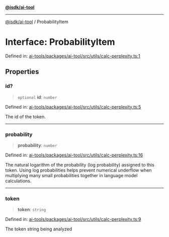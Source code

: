 [**@isdk/ai-tool**](../README.md)

***

[@isdk/ai-tool](../globals.md) / ProbabilityItem

# Interface: ProbabilityItem

Defined in: [ai-tools/packages/ai-tool/src/utils/calc-perplexity.ts:1](https://github.com/isdk/ai-tool.js/blob/a24331161aecd2d7bbd8dc9f9cd3d984871261cb/src/utils/calc-perplexity.ts#L1)

## Properties

### id?

> `optional` **id**: `number`

Defined in: [ai-tools/packages/ai-tool/src/utils/calc-perplexity.ts:5](https://github.com/isdk/ai-tool.js/blob/a24331161aecd2d7bbd8dc9f9cd3d984871261cb/src/utils/calc-perplexity.ts#L5)

The id of the token.

***

### probability

> **probability**: `number`

Defined in: [ai-tools/packages/ai-tool/src/utils/calc-perplexity.ts:16](https://github.com/isdk/ai-tool.js/blob/a24331161aecd2d7bbd8dc9f9cd3d984871261cb/src/utils/calc-perplexity.ts#L16)

The natural logarithm of the probability (log probability) assigned to this token.
Using log probabilities helps prevent numerical underflow when multiplying
many small probabilities together in language model calculations.

***

### token

> **token**: `string`

Defined in: [ai-tools/packages/ai-tool/src/utils/calc-perplexity.ts:9](https://github.com/isdk/ai-tool.js/blob/a24331161aecd2d7bbd8dc9f9cd3d984871261cb/src/utils/calc-perplexity.ts#L9)

The token string being analyzed

